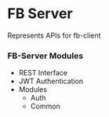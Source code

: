 # FB Server

Represents APIs for fb-client

### FB-Server Modules

-   REST Interface
-   JWT Authentication
-   Modules
    -   Auth
    -   Common
